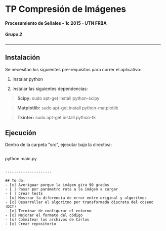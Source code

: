 # TP Compresión de Imágenes
#### Procesamiento de Señales - 1c 2015 - UTN FRBA
##### Grupo 2
---------------------

## Instalación

Se necesitan los siguientes pre-requisitos para correr el aplicativo:

1) Instalar python

2) Instalar las siguientes dependencias:
>**Scipy:**
>sudo apt-get install python-scipy

>**Matplotlib:**
>sudo apt-get install python-matplotlib

>**Tkinter:**
>sudo apt-get install python-tk


## Ejecución

Dentro de la carpeta "src", ejecutar bajo la directiva:

>```bash
python main.py
```

---------------------

## To do:
- [x] Averiguar porque la imágen gira 90 grados
- [ ] Pasar por parámetro ruta a la imágen a cargar
- [ ] Crear tests
- [x] Mostrar la diferencia de error entre original y algoritmos
- [x] Desarrollar el algoritmo por transformada discreta del coseno (DCT)
- [x] Terminar de configurar el entorno
- [x] Mejorar el formato del código
- [x] Commitear los archivos de Carlos
- [x] Crear repositorio
